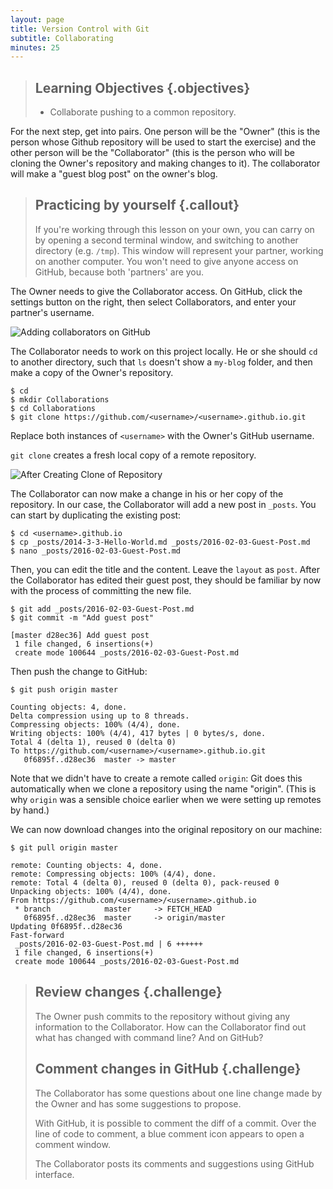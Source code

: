 ```yaml
---
layout: page
title: Version Control with Git
subtitle: Collaborating
minutes: 25
---
```


> ## Learning Objectives {.objectives}
>
> -   Collaborate pushing to a common repository.

For the next step, get into pairs.
One person will be the "Owner" (this is the person whose Github repository will
be used to start the exercise) and the other person will be the "Collaborator"
(this is the person who will be cloning the Owner's repository and making
changes to it).
The collaborator will make a "guest blog post" on the owner's blog.

> ## Practicing by yourself {.callout}
>
> If you're working through this lesson on your own, you can carry on by opening
> a second terminal window, and switching to another directory (e.g. `/tmp`).
> This window will represent your partner, working on another computer. You
> won't need to give anyone access on GitHub, because both 'partners' are you.

The Owner needs to give the Collaborator access.
On GitHub, click the settings button on the right,
then select Collaborators, and enter your partner's username.

![Adding collaborators on GitHub](fig/github-add-collaborators.png)

The Collaborator needs to work on this project locally.
He or she should `cd` to another directory, such that `ls` doesn't show a
`my-blog` folder, and then make a copy of the Owner's repository.

```{.bash}
$ cd
$ mkdir Collaborations
$ cd Collaborations
$ git clone https://github.com/<username>/<username>.github.io.git
```

Replace both instances of `<username>` with the Owner's GitHub username.

`git clone` creates a fresh local copy of a remote repository.

![After Creating Clone of Repository](fig/github-collaboration.svg)

The Collaborator can now make a change in his or her copy of the repository.
In our case, the Collaborator will add a new post in `_posts`.
You can start by duplicating the existing post:

```{.bash}
$ cd <username>.github.io
$ cp _posts/2014-3-3-Hello-World.md _posts/2016-02-03-Guest-Post.md
$ nano _posts/2016-02-03-Guest-Post.md
```

Then, you can edit the title and the content.
Leave the `layout` as `post`.
After the Collaborator has edited their guest post, they should be familiar by
now with the process of committing the new file.

```{.bash}
$ git add _posts/2016-02-03-Guest-Post.md
$ git commit -m "Add guest post"
```

```{.output}
[master d28ec36] Add guest post
 1 file changed, 6 insertions(+)
 create mode 100644 _posts/2016-02-03-Guest-Post.md
```

Then push the change to GitHub:

```{.bash}
$ git push origin master
```

```{.output}
Counting objects: 4, done.
Delta compression using up to 8 threads.
Compressing objects: 100% (4/4), done.
Writing objects: 100% (4/4), 417 bytes | 0 bytes/s, done.
Total 4 (delta 1), reused 0 (delta 0)
To https://github.com/<username>/<username>.github.io.git
   0f6895f..d28ec36  master -> master
```

Note that we didn't have to create a remote called `origin`:
Git does this automatically when we clone a repository using the name "origin".
(This is why `origin` was a sensible choice earlier when we were setting up
remotes by hand.)

We can now download changes into the original repository on our machine:

```{.bash}
$ git pull origin master
```

```{.output}
remote: Counting objects: 4, done.
remote: Compressing objects: 100% (4/4), done.
remote: Total 4 (delta 0), reused 0 (delta 0), pack-reused 0
Unpacking objects: 100% (4/4), done.
From https://github.com/<username>/<username>.github.io
 * branch            master     -> FETCH_HEAD
   0f6895f..d28ec36  master     -> origin/master
Updating 0f6895f..d28ec36
Fast-forward
 _posts/2016-02-03-Guest-Post.md | 6 ++++++
 1 file changed, 6 insertions(+)
 create mode 100644 _posts/2016-02-03-Guest-Post.md
```

> ## Review changes {.challenge}
>
> The Owner push commits to the repository without giving any information
> to the Collaborator. How can the Collaborator find out what has changed with
> command line? And on GitHub?
>
> ## Comment changes in GitHub {.challenge}
>
> The Collaborator has some questions about one line change made by the Owner and
> has some suggestions to propose.
>
> With GitHub, it is possible to comment the diff of a commit. Over the line of
> code to comment, a blue comment icon appears to open a comment window.
>
> The Collaborator posts its comments and suggestions using GitHub interface.
